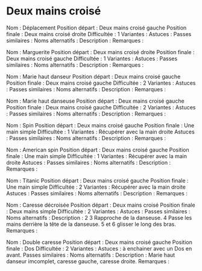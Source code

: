 Deux mains croisé
=================

Nom : Déplacement
Position départ : Deux mains croisé gauche
Position finale : Deux mains croisé droite
Difficultée : 1
Variantes :
Astuces : 
Passes similaires : 
Noms alternatifs : 
Description :
Remarques :


Nom : Marguerite
Position départ : Deux mains croisé droite
Position finale : Deux mains croisé gauche
Difficultée : 1
Variantes :
Astuces : 
Passes similaires : 
Noms alternatifs : 
Description :
Remarques :


Nom : Marie haut danseur
Position départ : Deux mains croisé gauche
Position finale : Deux mains croisé gauche
Difficultée : 2
Variantes :
Astuces : 
Passes similaires : 
Noms alternatifs : 
Description :
Remarques :


Nom : Marie haut danseuse
Position départ : Deux mains croisé gauche
Position finale : Deux mains croisé gauche
Difficultée : 2
Variantes :
Astuces : 
Passes similaires : 
Noms alternatifs : 
Description :
Remarques :


Nom : Spin
Position départ : Deux mains croisé gauche
Position finale : Une main simple
Difficultée : 1
Variantes : Récupérer avec la main droite
Astuces : 
Passes similaires : 
Noms alternatifs : 
Description :
Remarques :


Nom : American spin
Position départ : Deux mains croisé gauche
Position finale : Une main simple
Difficultée : 1
Variantes : Récupérer avec la main droite
Astuces : 
Passes similaires : 
Noms alternatifs : 
Description :
Remarques :


Nom : Titanic
Position départ : Deux mains croisé gauche
Position finale : Une main simple
Difficultée : 2
Variantes : Récupérer avec la main droite
Astuces : 
Passes similaires : 
Noms alternatifs : 
Description :
Remarques :


Nom : Caresse décroisée
Position départ : Deux mains croisé
Position finale : Deux mains simple
Difficultée : 2
Variantes : 
Astuces : 
Passes similaires : 
Noms alternatifs : 
Description : 2 3 Rapproche de la danseuse. 4 Passe les mains derrière la tête de la danseuse. 5 et 6 glisser le long des bras.  
Remarques :


Nom : Double caresse
Position départ : Deux mains croisé gauche
Position finale : Dos
Difficultée : 2
Variantes :
Astuces : à enchainer avec un Dos en avant.
Passes similaires : 
Noms alternatifs : 
Description : Marie haut danseur imcomplet, caresse gauche, caresse droite.
Remarques : 
